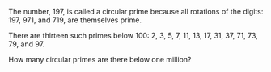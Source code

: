    <p>The number, 197, is called a circular prime because all rotations of the digits: 197, 971, and 719, are themselves prime.</p> <p>There are thirteen such primes below 100: 2, 3, 5, 7, 11, 13, 17, 31, 37, 71, 73, 79, and 97.</p> <p>How many circular primes are there below one million?</p>   